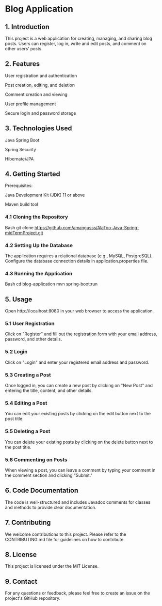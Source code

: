 
# Blog Application
## 1. Introduction

This project is a web application for creating, managing, and sharing blog posts. Users can register, log in, write and edit posts, and comment on other users' posts.

## 2. Features

User registration and authentication

Post creation, editing, and deletion

Comment creation and viewing

User profile management

Secure login and password storage

## 3. Technologies Used

Java Spring Boot

Spring Security

Hibernate/JPA

## 4. Getting Started

Prerequisites:

Java Development Kit (JDK) 11 or above

Maven build tool

### 4.1 Cloning the Repository

Bash
git clone https://github.com/amangusss/AlaToo-Java-Spring-midTermProject.git

### 4.2 Setting Up the Database

The application requires a relational database (e.g., MySQL, PostgreSQL). Configure the database connection details in application.properties file.

### 4.3 Running the Application

Bash
cd blog-application
mvn spring-boot:run

## 5. Usage

Open http://localhost:8080 in your web browser to access the application.

### 5.1 User Registration

Click on "Register" and fill out the registration form with your email address, password, and other details.

### 5.2 Login

Click on "Login" and enter your registered email address and password.

### 5.3 Creating a Post

Once logged in, you can create a new post by clicking on "New Post" and entering the title, content, and other details.

### 5.4 Editing a Post

You can edit your existing posts by clicking on the edit button next to the post title.

### 5.5 Deleting a Post

You can delete your existing posts by clicking on the delete button next to the post title.

### 5.6 Commenting on Posts

When viewing a post, you can leave a comment by typing your comment in the comment section and clicking "Submit."

## 6. Code Documentation

The code is well-structured and includes Javadoc comments for classes and methods to provide clear documentation.

## 7. Contributing

We welcome contributions to this project. Please refer to the CONTRIBUTING.md file for guidelines on how to contribute.

## 8. License

This project is licensed under the MIT License.

## 9. Contact

For any questions or feedback, please feel free to create an issue on the project's GitHub repository.
